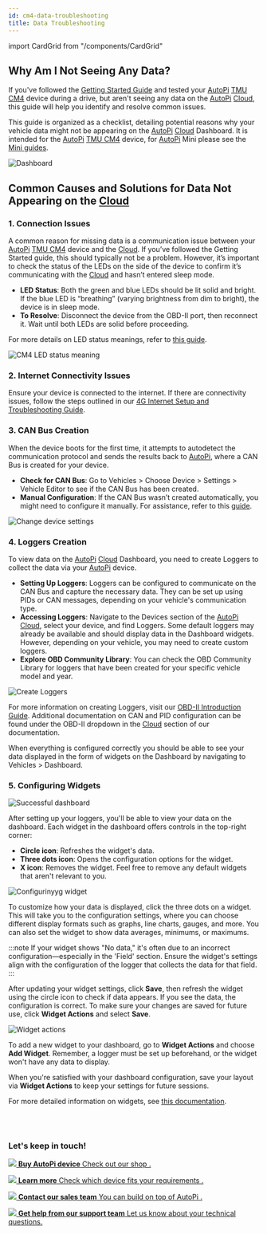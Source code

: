 ```yaml
---
id: cm4-data-troubleshooting
title: Data Troubleshooting
---
```

import CardGrid from "/components/CardGrid"

## Why Am I Not Seeing Any Data? 

If you've followed the [Getting Started Guide](/getting_started/autopi_tmu_cm4/index.md)
and tested your [AutoPi](https://www.autopi.io) [TMU CM4](https://www.autopi.io/hardware/autopi-tmu-cm4) device during a drive, but aren't seeing any data
on the [AutoPi](https://www.autopi.io) [Cloud](https://www.autopi.io/software-platform/cloud-management), this guide will help you identify and resolve common issues. 

This guide is organized as a checklist, detailing potential reasons why your vehicle
data might not be appearing on the [AutoPi](https://www.autopi.io) [Cloud](https://www.autopi.io/software-platform/cloud-management) Dashboard. It is intended for the
[AutoPi](https://www.autopi.io) [TMU CM4](https://www.autopi.io/hardware/autopi-tmu-cm4) device, for [AutoPi](https://www.autopi.io) Mini please see the [Mini guides](/getting_started/autopi_mini/index.md).  

![Dashboard](/img/getting_started/autopi_tmu_cm4/data_troubleshooting/no_data_dashboard.png)

## Common Causes and Solutions for Data Not Appearing on the [Cloud](https://www.autopi.io/software-platform/cloud-management)  

### 1. Connection Issues 

A common reason for missing data is a communication issue between your [AutoPi](https://www.autopi.io) [TMU CM4](https://www.autopi.io/hardware/autopi-tmu-cm4) 
device and the [Cloud](https://www.autopi.io/software-platform/cloud-management). If you’ve followed the Getting Started guide, this should 
typically not be a problem. However, it’s important to check the status of the 
LEDs on the side of the device to confirm it’s communicating with the [Cloud](https://www.autopi.io/software-platform/cloud-management) and hasn’t entered sleep mode. 

- **LED Status**: Both the green and blue LEDs should be lit solid and bright. 
    If the blue LED is “breathing” (varying brightness from dim to bright), 
    the device is in sleep mode. 
- **To Resolve**: Disconnect the device from the OBD-II port, then reconnect it.
    Wait until both LEDs are solid before proceeding.

For more details on LED status meanings, refer to [this guide](/core/power_management/#status-leds).

![CM4 LED status meaning](/img/getting_started/autopi_tmu_cm4/data_troubleshooting/cm4_light_placements_01.png)

### 2. Internet Connectivity Issues 

Ensure your device is connected to the internet. If there are connectivity issues,
follow the steps outlined in our [4G Internet Setup and Troubleshooting Guide](/getting_started/autopi_tmu_cm4/4g-internet-setup-troubleshooting).

### 3. CAN Bus Creation 

When the device boots for the first time, it attempts to autodetect the 
communication protocol and sends the results back to [AutoPi](https://www.autopi.io), where a CAN Bus is 
created for your device.

- **Check for CAN Bus**: Go to Vehicles > Choose Device > Settings > Vehicle Editor 
    to see if the CAN Bus has been created.
- **Manual Configuration**: If the CAN Bus wasn’t created automatically, you might 
    need to configure it manually. For assistance, refer to this [guide](/cloud/obd-ii/can-bus-configuration).

![Change device settings](/img/getting_started/autopi_tmu_cm4/data_troubleshooting/device_settings.png)

### 4. Loggers Creation

To view data on the [AutoPi](https://www.autopi.io) [Cloud](https://www.autopi.io/software-platform/cloud-management) Dashboard, you need to create Loggers to collect
the data via your [AutoPi](https://www.autopi.io) device. 

- **Setting Up Loggers**: Loggers can be configured to communicate on the CAN Bus
    and capture the necessary data. They can be set up using PIDs or CAN messages,
    depending on your vehicle's communication type. 
- **Accessing Loggers**: Navigate to the Devices section of the [AutoPi](https://www.autopi.io) [Cloud](https://www.autopi.io/software-platform/cloud-management), 
    select your device, and find Loggers. Some default loggers may already be 
    available and should display data in the Dashboard widgets. However, 
    depending on your vehicle, you may need to create custom loggers. 
- **Explore OBD Community Library**: You can check the OBD Community Library for
    loggers that have been created for your specific vehicle model and year. 

![Create Loggers](/img/getting_started/autopi_tmu_cm4/data_troubleshooting/loggers.png)

For more information on creating Loggers, visit our [OBD-II Introduction Guide](/cloud/obd-ii/). 
Additional documentation on CAN and PID configuration can be found under the 
OBD-II dropdown in the [Cloud](https://www.autopi.io/software-platform/cloud-management) section of our documentation. 

When everything is configured correctly you should be able to see your data 
displayed in the form of widgets on the Dashboard by navigating to Vehicles > Dashboard.

### 5. Configuring Widgets

![Successful dashboard](/img/getting_started/autopi_tmu_cm4/data_troubleshooting/successful_data_dashboard.png)

After setting up your loggers, you'll be able to view your data on the dashboard.
Each widget in the dashboard offers controls in the top-right corner: 

- **Circle icon**: Refreshes the widget's data. 
- **Three dots icon**: Opens the configuration options for the widget. 
- **X icon**: Removes the widget. Feel free to remove any default widgets that aren't relevant to you.

![Configurinyyg widget](/img/getting_started/autopi_tmu_cm4/data_troubleshooting/configuration_widget.png)

To customize how your data is displayed, click the three dots on a widget. 
This will take you to the configuration settings, where you can choose different 
display formats such as graphs, line charts, gauges, and more. You can also set 
the widget to show data averages, minimums, or maximums. 

:::note
If your widget shows "No data," it's often due to an incorrect configuration—especially 
in the 'Field' section. Ensure the widget's settings align with the configuration
of the logger that collects the data for that field. 
:::

After updating your widget settings, click **Save**, then refresh the widget using 
the circle icon to check if data appears. If you see the data, the configuration 
is correct. To make sure your changes are saved for future use, click 
**Widget Actions** and select **Save**.

![Widget actions](/img/getting_started/autopi_tmu_cm4/data_troubleshooting/widget_action.png)

To add a new widget to your dashboard, go to **Widget Actions** and choose 
**Add Widget**. Remember, a logger must be set up beforehand, or the widget 
won't have any data to display. 

When you're satisfied with your dashboard configuration, save your layout via 
**Widget Actions** to keep your settings for future sessions. 

For more detailed information on widgets, see [this documentation](/cloud/device_management/dashboard/adding-a-new-widget-from-scratch).

<br>
</br>

### Let's keep in touch!
<CardGrid home>

[![](/img/hardware/autopi_tmu_cm4/TMU_Floating_Topside_V1_scaled.png) **Buy AutoPi device** Check out our shop .](https://shop.autopi.io)

[![](/img/shared/autopi_devices_trans.png) **Learn more** Check which device fits your requirements .](https://www.autopi.io/hardware/compare/)

[![](/img/shared/favicon.ico) **Contact our sales team** You can build on top of AutoPi .](https://www.autopi.io/contact/)

[![](/img/shared/support_icon.png) **Get help from our support team** Let us know about your technical questions.](https://www.autopi.io/support/)

</CardGrid>
